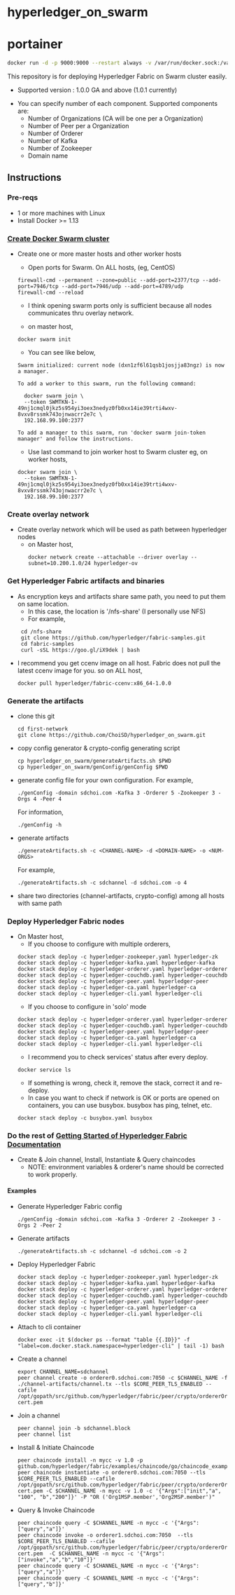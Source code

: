 # hyperledger_on_swarm

# portainer
```sh
docker run -d -p 9000:9000 --restart always -v /var/run/docker.sock:/var/run/docker.sock -v /opt/portainer:/data portainer/portainer
```

This repository is for deploying Hyperledger Fabric on Swarm cluster easily.
- Supported version : 1.0.0 GA and above (1.0.1 currently)
* You can specify number of each component. Supported components are:
  - Number of Organizations (CA will be one per a Organization)
  - Number of Peer per a Organization
  - Number of Orderer
  - Number of Kafka
  - Number of Zookeeper
  - Domain name
  
## Instructions

### Pre-reqs
- 1 or more machines with Linux
- Install Docker >= 1.13

### [Create Docker Swarm cluster](https://docs.docker.com/engine/swarm/swarm-tutorial/)
* Create one or more master hosts and other worker hosts
  - Open ports for Swarm. On ALL hosts, (eg, CentOS)
  ```
  firewall-cmd --permanent --zone=public --add-port=2377/tcp --add-port=7946/tcp --add-port=7946/udp --add-port=4789/udp
  firewall-cmd --reload
  ```
    - I think opening swarm ports only is sufficient because all nodes communicates thru overlay network.

  - on master host,
  ```
  docker swarm init
  ```

  - You can see like below,
  ```
  Swarm initialized: current node (dxn1zf6l61qsb1josjja83ngz) is now a manager.

  To add a worker to this swarm, run the following command:

    docker swarm join \
    --token SWMTKN-1-49nj1cmql0jkz5s954yi3oex3nedyz0fb0xx14ie39trti4wxv-8vxv8rssmk743ojnwacrr2e7c \
    192.168.99.100:2377

  To add a manager to this swarm, run 'docker swarm join-token manager' and follow the instructions.
  ```
   - Use last command to join worker host to Swarm cluster
     eg, on worker hosts,
    ```
    docker swarm join \
      --token SWMTKN-1-49nj1cmql0jkz5s954yi3oex3nedyz0fb0xx14ie39trti4wxv-8vxv8rssmk743ojnwacrr2e7c \
      192.168.99.100:2377
    ```
### Create overlay network
* Create overlay network which will be used as path between hyperledger nodes
  - on Master host,
    ```
    docker network create --attachable --driver overlay --subnet=10.200.1.0/24 hyperledger-ov
    ```
### Get Hyperledger Fabric artifacts and binaries
* As encryption keys and artifacts share same path, you need to put them on same location.
   - In this case, the location is '/nfs-share' (I personally use NFS)
   - For example,
   ```
    cd /nfs-share
    git clone https://github.com/hyperledger/fabric-samples.git
    cd fabric-samples
    curl -sSL https://goo.gl/iX9dek | bash
    ```
* I recommend you get ccenv image on all host. Fabric does not pull the latest ccenv image for you.
    so on ALL host,
    ```
    docker pull hyperledger/fabric-ccenv:x86_64-1.0.0
    ```

### Generate the artifacts
* clone this git
  ```
  cd first-network
  git clone https://github.com/ChoiSD/hyperledger_on_swarm.git
  ```
* copy config generator & crypto-config generating script
  ```
  cp hyperledger_on_swarm/generateArtifacts.sh $PWD
  cp hyperledger_on_swarm/genConfig/genConfig $PWD
  ```
* generate config file for your own configuration. For example,
  ```
  ./genConfig -domain sdchoi.com -Kafka 3 -Orderer 5 -Zookeeper 3 -Orgs 4 -Peer 4
  ```
  For information,
  ```
  ./genConfig -h
  ```
* generate artifacts
  ```
  ./generateArtifacts.sh -c <CHANNEL-NAME> -d <DOMAIN-NAME> -o <NUM-ORGS>
  ```
  For example,
  ```
  ./generateArtifacts.sh -c sdchannel -d sdchoi.com -o 4
  ```
* share two directories (channel-artifacts, crypto-config) among all hosts with same path

### Deploy Hyperledger Fabric nodes
* On Master host,
  - If you choose to configure with multiple orderers,  
  ```
  docker stack deploy -c hyperledger-zookeeper.yaml hyperledger-zk
  docker stack deploy -c hyperledger-kafka.yaml hyperledger-kafka
  docker stack deploy -c hyperledger-orderer.yaml hyperledger-orderer
  docker stack deploy -c hyperledger-couchdb.yaml hyperledger-couchdb
  docker stack deploy -c hyperledger-peer.yaml hyperledger-peer
  docker stack deploy -c hyperledger-ca.yaml hyperledger-ca
  docker stack deploy -c hyperledger-cli.yaml hyperledger-cli
  ```
  - If you choose to configure in 'solo' mode
  ```
  docker stack deploy -c hyperledger-orderer.yaml hyperledger-orderer
  docker stack deploy -c hyperledger-couchdb.yaml hyperledger-couchdb
  docker stack deploy -c hyperledger-peer.yaml hyperledger-peer
  docker stack deploy -c hyperledger-ca.yaml hyperledger-ca
  docker stack deploy -c hyperledger-cli.yaml hyperledger-cli
  ```
  - I recommend you to check services' status after every deploy.
  ```
  docker service ls
  ```
  - If something is wrong, check it, remove the stack, correct it and re-deploy.
  - In case you want to check if network is OK or ports are opened on containers, you can use busybox. busybox has ping, telnet, etc.
  ```
  docker stack deploy -c busybox.yaml busybox
  ```

### Do the rest of [Getting Started of Hyperledger Fabric Documentation](https://hyperledger-fabric.readthedocs.io/en/latest/getting_started.html)
* Create & Join channel, Install, Instantiate & Query chaincodes
  - NOTE: environment variables & orderer's name should be corrected to work properly.

#### Examples
* Generate Hyperledger Fabric config
  ```
  ./genConfig -domain sdchoi.com -Kafka 3 -Orderer 2 -Zookeeper 3 -Orgs 2 -Peer 2
  ```
* Generate artifacts
  ```
  ./generateArtifacts.sh -c sdchannel -d sdchoi.com -o 2
  ```
* Deploy Hyperledger Fabric
  ```
  docker stack deploy -c hyperledger-zookeeper.yaml hyperledger-zk
  docker stack deploy -c hyperledger-kafka.yaml hyperledger-kafka
  docker stack deploy -c hyperledger-orderer.yaml hyperledger-orderer
  docker stack deploy -c hyperledger-couchdb.yaml hyperledger-couchdb
  docker stack deploy -c hyperledger-peer.yaml hyperledger-peer
  docker stack deploy -c hyperledger-ca.yaml hyperledger-ca
  docker stack deploy -c hyperledger-cli.yaml hyperledger-cli
  ```
* Attach to cli container
  ```
  docker exec -it $(docker ps --format "table {{.ID}}" -f "label=com.docker.stack.namespace=hyperledger-cli" | tail -1) bash
  ```
* Create a channel
  ```
  export CHANNEL_NAME=sdchannel
  peer channel create -o orderer0.sdchoi.com:7050 -c $CHANNEL_NAME -f ./channel-artifacts/channel.tx --tls $CORE_PEER_TLS_ENABLED --cafile /opt/gopath/src/github.com/hyperledger/fabric/peer/crypto/ordererOrganizations/sdchoi.com/orderers/orderer0.sdchoi.com/msp/tlscacerts/tlsca.sdchoi.com-cert.pem
  ```
* Join a channel
  ```
  peer channel join -b sdchannel.block
  peer channel list
  ```
* Install & Initiate Chaincode
  ```
  peer chaincode install -n mycc -v 1.0 -p github.com/hyperledger/fabric/examples/chaincode/go/chaincode_example02
  peer chaincode instantiate -o orderer0.sdchoi.com:7050 --tls $CORE_PEER_TLS_ENABLED --cafile /opt/gopath/src/github.com/hyperledger/fabric/peer/crypto/ordererOrganizations/sdchoi.com/orderers/orderer0.sdchoi.com/msp/tlscacerts/tlsca.sdchoi.com-cert.pem -C $CHANNEL_NAME -n mycc -v 1.0 -c '{"Args":["init","a", "100", "b","200"]}' -P "OR ('Org1MSP.member','Org2MSP.member')"
  ```
* Query & Invoke Chaincode
  ```
  peer chaincode query -C $CHANNEL_NAME -n mycc -c '{"Args":["query","a"]}'
  peer chaincode invoke -o orderer1.sdchoi.com:7050  --tls $CORE_PEER_TLS_ENABLED --cafile /opt/gopath/src/github.com/hyperledger/fabric/peer/crypto/ordererOrganizations/sdchoi.com/orderers/orderer1.sdchoi.com/msp/tlscacerts/tlsca.sdchoi.com-cert.pem  -C $CHANNEL_NAME -n mycc -c '{"Args":["invoke","a","b","10"]}'
  peer chaincode query -C $CHANNEL_NAME -n mycc -c '{"Args":["query","a"]}'
  peer chaincode query -C $CHANNEL_NAME -n mycc -c '{"Args":["query","b"]}'
  ```
